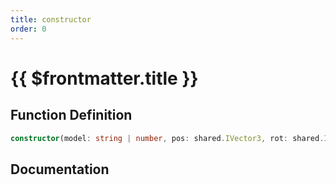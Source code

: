 ```yaml
---
title: constructor
order: 0
---
```


# {{ $frontmatter.title }}

## Function Definition

```ts
constructor(model: string | number, pos: shared.IVector3, rot: shared.IVector3);
```

## Documentation

<!--@include: ./parts/constructor.md-->
